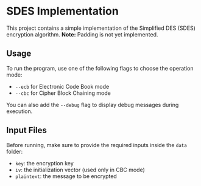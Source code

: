# SDES Implementation

This project contains a simple implementation of the Simplified DES (SDES) encryption algorithm.
**Note:** Padding is not yet implemented.

## Usage

To run the program, use one of the following flags to choose the operation mode:

- `--ecb` for Electronic Code Book mode
- `--cbc` for Cipher Block Chaining mode

You can also add the `--debug` flag to display debug messages during execution.

## Input Files

Before running, make sure to provide the required inputs inside the `data` folder:

- `key`: the encryption key
- `iv`: the initialization vector (used only in CBC mode)
- `plaintext`: the message to be encrypted